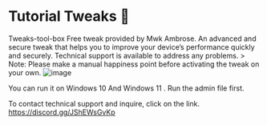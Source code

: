 # Tutorial Tweaks 🚀
 Tweaks-tool-box
 Free tweak provided by Mwk Ambrose. An advanced and secure tweak that helps you to improve your device’s performance quickly and securely. Technical support is available to address any problems. > Note: Please make a manual happiness point before activating the tweak on your own.
![image](https://github.com/mwkambrose/Tweaks-tool-box-/blob/main/image%20tweaks.jpg?raw=true)


You can run it on Windows 10 And Windows 11 . Run the admin file first.


To contact technical support and inquire, click on the link.  https://discord.gg/JShEWsGvKp





